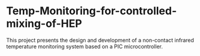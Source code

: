 # Temp-Monitoring-for-controlled-mixing-of-HEP
This project presents the design and development of a non-contact infrared temperature monitoring system based on a PIC microcontroller. 
